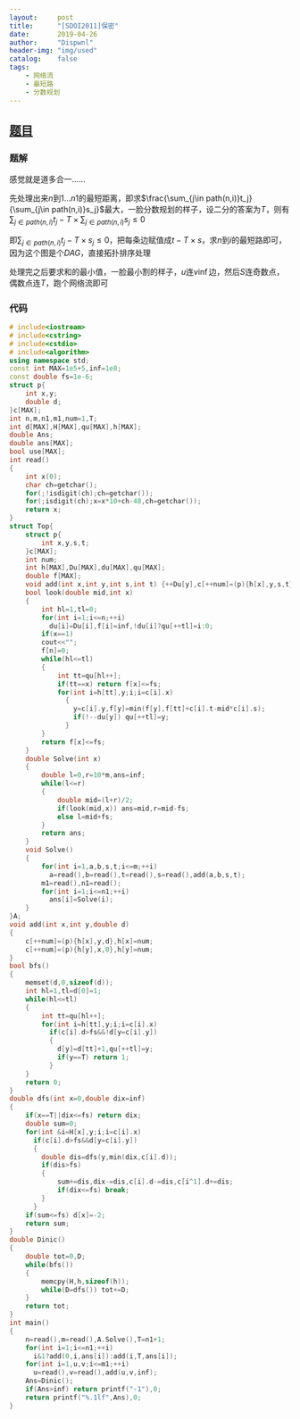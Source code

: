 ```yaml
---
layout:		post
title:		"[SDOI2011]保密"
date:		2019-04-26
author:		"Dispwnl"
header-img:	"img/used"
catalog:	false
tags:
    - 网络流
    - 最短路
    - 分数规划
---
```


## [题目](<https://www.luogu.org/problemnew/show/P2494>)

### 题解

感觉就是道多合一……

先处理出来$n$到$1…n1$的最短距离，即求$\frac{\sum_{j\in path(n,i)}t_j}{\sum_{j\in path(n,i)}s_j}$最大，一脸分数规划的样子，设二分的答案为$T$，则有$\sum_{j\in path(n,i)}t_j -T\times \sum_{j\in path(n,i)}s_j\le 0$

即$\sum_{j\in path(n,i)}t_j -T\times s_j\le 0$，把每条边赋值成$t-T\times s$，求$n$到$i$的最短路即可，因为这个图是个$DAG$，直接拓扑排序处理

处理完之后要求和的最小值，一脸最小割的样子，$u$连$v\inf$边，然后$S$连奇数点，偶数点连$T$，跑个网络流即可

### 代码

```c++
# include<iostream>
# include<cstring>
# include<cstdio>
# include<algorithm>
using namespace std;
const int MAX=1e5+5,inf=1e8;
const double fs=1e-6;
struct p{
	int x,y;
	double d;
}c[MAX];
int n,m,n1,m1,num=1,T;
int d[MAX],H[MAX],qu[MAX],h[MAX];
double Ans;
double ans[MAX];
bool use[MAX];
int read()
{
	int x(0);
	char ch=getchar();
	for(;!isdigit(ch);ch=getchar());
	for(;isdigit(ch);x=x*10+ch-48,ch=getchar());
	return x;
}
struct Top{
	struct p{
		int x,y,s,t;
	}c[MAX];
	int num;
	int h[MAX],Du[MAX],du[MAX],qu[MAX];
	double f[MAX];
	void add(int x,int y,int s,int t) {++Du[y],c[++num]=(p){h[x],y,s,t},h[x]=num;}
	bool look(double mid,int x)
	{
		int hl=1,tl=0;
		for(int i=1;i<=n;++i)
		  du[i]=Du[i],f[i]=inf,!du[i]?qu[++tl]=i:0;
		if(x==1)
		cout<<"";
		f[n]=0;
		while(hl<=tl)
		{
			int tt=qu[hl++];
			if(tt==x) return f[x]<=fs;
			for(int i=h[tt],y;i;i=c[i].x)
			  {
			  	y=c[i].y,f[y]=min(f[y],f[tt]+c[i].t-mid*c[i].s);
			  	if(!--du[y]) qu[++tl]=y;
			  }
		}
		return f[x]<=fs;
	}
	double Solve(int x)
	{
		double l=0,r=10*m,ans=inf;
		while(l<=r)
		{
			double mid=(l+r)/2;
			if(look(mid,x)) ans=mid,r=mid-fs;
			else l=mid+fs;
		}
		return ans;
	}
	void Solve()
	{
		for(int i=1,a,b,s,t;i<=m;++i)
		  a=read(),b=read(),t=read(),s=read(),add(a,b,s,t);
		m1=read(),n1=read();
		for(int i=1;i<=n1;++i)
		  ans[i]=Solve(i);
	}
}A;
void add(int x,int y,double d)
{
	c[++num]=(p){h[x],y,d},h[x]=num;
	c[++num]=(p){h[y],x,0},h[y]=num;
}
bool bfs()
{
	memset(d,0,sizeof(d));
	int hl=1,tl=d[0]=1;
	while(hl<=tl)
	{
		int tt=qu[hl++];
		for(int i=h[tt],y;i;i=c[i].x)
		  if(c[i].d>fs&&!d[y=c[i].y])
		  {
		  	d[y]=d[tt]+1,qu[++tl]=y;
		  	if(y==T) return 1;
		  }
	}
	return 0;
}
double dfs(int x=0,double dix=inf)
{
	if(x==T||dix<=fs) return dix;
	double sum=0;
	for(int &i=H[x],y;i;i=c[i].x)
	  if(c[i].d>fs&&d[y=c[i].y])
	  {
	  	double dis=dfs(y,min(dix,c[i].d));
	  	if(dis>fs)
	  	{
	  		sum+=dis,dix-=dis,c[i].d-=dis,c[i^1].d+=dis;
	  		if(dix<=fs) break;
		}
	  }
	if(sum<=fs) d[x]=-2;
	return sum;
}
double Dinic()
{
	double tot=0,D;
	while(bfs())
	{
		memcpy(H,h,sizeof(h));
		while(D=dfs()) tot+=D;
	}
	return tot;
}
int main()
{
	n=read(),m=read(),A.Solve(),T=n1+1;
	for(int i=1;i<=n1;++i)
	  i&1?add(0,i,ans[i]):add(i,T,ans[i]);
	for(int i=1,u,v;i<=m1;++i)
	  u=read(),v=read(),add(u,v,inf);
	Ans=Dinic();
	if(Ans>inf) return printf("-1"),0;
	return printf("%.1lf",Ans),0;
}
```

